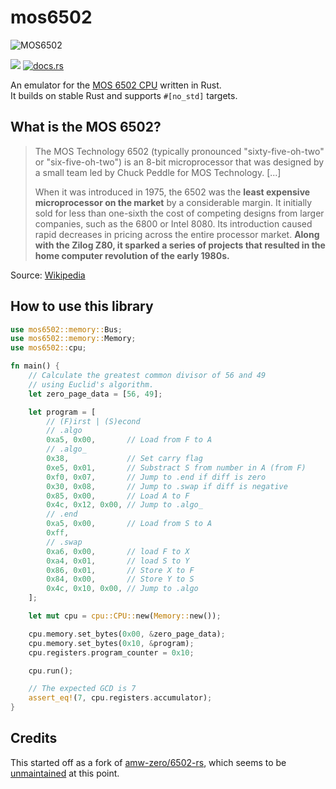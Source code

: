 # mos6502

![MOS6502](assets/6502.jpg)

![](https://github.com/mre/mos6502/workflows/test/badge.svg)
[![docs.rs](https://docs.rs/mos6502/badge.svg)](https://docs.rs/mos6502)

An emulator for the [MOS 6502 CPU](https://en.wikipedia.org/wiki/MOS_Technology_6502) written in Rust.  
It builds on stable Rust and supports `#[no_std]` targets.

## What is the MOS 6502?

> The MOS Technology 6502 (typically pronounced "sixty-five-oh-two" or "six-five-oh-two") is an 8-bit microprocessor that was designed by a small team led by Chuck Peddle for MOS Technology. [...]
>
> When it was introduced in 1975, the 6502 was the **least expensive microprocessor on the market** by a considerable margin. It initially sold for less than one-sixth the cost of competing designs from larger companies, such as the 6800 or Intel 8080. Its introduction caused rapid decreases in pricing across the entire processor market. **Along with the Zilog Z80, it sparked a series of projects that resulted in the home computer revolution of the early 1980s.**

Source: [Wikipedia](https://en.wikipedia.org/wiki/MOS_Technology_6502)


## How to use this library

```rust
use mos6502::memory::Bus;
use mos6502::memory::Memory;
use mos6502::cpu;

fn main() {
    // Calculate the greatest common divisor of 56 and 49
    // using Euclid's algorithm.
    let zero_page_data = [56, 49];

    let program = [
        // (F)irst | (S)econd
        // .algo
        0xa5, 0x00,       // Load from F to A
        // .algo_
        0x38,             // Set carry flag
        0xe5, 0x01,       // Substract S from number in A (from F)
        0xf0, 0x07,       // Jump to .end if diff is zero
        0x30, 0x08,       // Jump to .swap if diff is negative
        0x85, 0x00,       // Load A to F
        0x4c, 0x12, 0x00, // Jump to .algo_
        // .end
        0xa5, 0x00,       // Load from S to A
        0xff,
        // .swap
        0xa6, 0x00,       // load F to X
        0xa4, 0x01,       // load S to Y
        0x86, 0x01,       // Store X to F
        0x84, 0x00,       // Store Y to S
        0x4c, 0x10, 0x00, // Jump to .algo
    ];

    let mut cpu = cpu::CPU::new(Memory::new());

    cpu.memory.set_bytes(0x00, &zero_page_data);
    cpu.memory.set_bytes(0x10, &program);
    cpu.registers.program_counter = 0x10;

    cpu.run();

    // The expected GCD is 7
    assert_eq!(7, cpu.registers.accumulator);
}
```

## Credits

This started off as a fork of [amw-zero/6502-rs](https://github.com/amw-zero/6502-rs),
which seems to be [unmaintained](https://github.com/amw-zero/6502-rs/pull/36) at this point.
